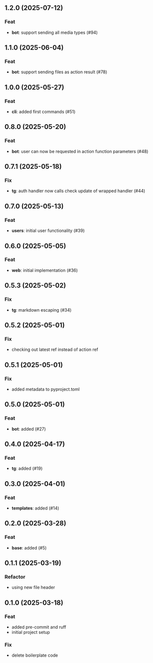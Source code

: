 ## 1.2.0 (2025-07-12)

### Feat

- **bot**: support sending all media types (#94)

## 1.1.0 (2025-06-04)

### Feat

- **bot**: support sending files as action result (#78)

## 1.0.0 (2025-05-27)

### Feat

- **cli**: added first commands (#51)

## 0.8.0 (2025-05-20)

### Feat

- **bot**: user can now be requested in action function parameters (#48)

## 0.7.1 (2025-05-18)

### Fix

- **tg**: auth handler now calls check update of wrapped handler (#44)

## 0.7.0 (2025-05-13)

### Feat

- **users**: initial user functionality (#39)

## 0.6.0 (2025-05-05)

### Feat

- **web**: initial implementation (#36)

## 0.5.3 (2025-05-02)

### Fix

- **tg**: markdown escaping (#34)

## 0.5.2 (2025-05-01)

### Fix

- checking out latest ref instead of action ref

## 0.5.1 (2025-05-01)

### Fix

- added metadata to pyproject.toml

## 0.5.0 (2025-05-01)

### Feat

- **bot**: added (#27)

## 0.4.0 (2025-04-17)

### Feat

- **tg**: added (#19)

## 0.3.0 (2025-04-01)

### Feat

- **templates**: added (#14)

## 0.2.0 (2025-03-28)

### Feat

- **base**: added (#5)

## 0.1.1 (2025-03-19)

### Refactor

- using new file header

## 0.1.0 (2025-03-18)

### Feat

- added pre-commit and ruff
- initial project setup

### Fix

- delete boilerplate code
